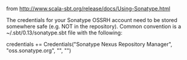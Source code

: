 from http://www.scala-sbt.org/release/docs/Using-Sonatype.html

The credentials for your Sonatype OSSRH account need to be stored somewhere safe (e.g. NOT in the repository). Common convention is a ~/.sbt/0.13/sonatype.sbt file with the following:

credentials += Credentials("Sonatype Nexus Repository Manager",
                           "oss.sonatype.org",
                           "<your username>",
                           "<your password>")